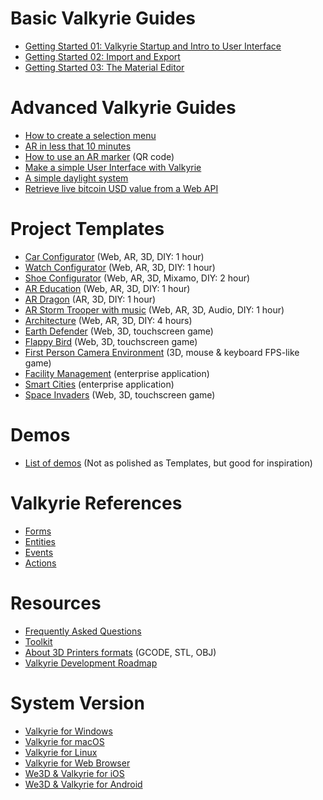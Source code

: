 # Basic Valkyrie Guides
- [Getting Started 01: Valkyrie Startup and Intro to User Interface](VlkGuides/getting-started-01-vlk-startup-and-ui)
- [Getting Started 02: Import and Export](VlkGuides/import_and_export)
- [Getting Started 03: The Material Editor](VlkGuides/Material-Editor)

# Advanced Valkyrie Guides
- [How to create a selection menu](VlkGuides/How-to-create-a-selection-menu)
- [AR in less that 10 minutes](VlkGuides/ar-in-10-mins)
- [How to use an AR marker](VlkGuides/ar-marker) (QR code)
- [Make a simple User Interface with Valkyrie](VlkGuides/make-a-simple-ui)
- [A simple daylight system](VlkGuides/automatic-daylight-system)
- [Retrieve live bitcoin USD value from a Web API](VlkGuides/retrieve-btc-usd-http-web-api)

# Project Templates
- [Car Configurator](./VlkSamples/Car-Configurator) (Web, AR, 3D, DIY: 1 hour)
- [Watch Configurator](./VlkSamples/watch-configurator) (Web, AR, 3D, DIY: 1 hour)
- [Shoe Configurator](./VlkSamples/shoe-configurator) (Web, AR, 3D, Mixamo, DIY: 2 hour)
- [AR Education](./VlkSamples/ar-education) (Web, AR, 3D, DIY: 1 hour)
- [AR Dragon](./VlkSamples/ar-dragon) (AR, 3D, DIY: 1 hour)
- [AR Storm Trooper with music](./VlkSamples/ar-storm-trooper) (Web, AR, 3D, Audio, DIY: 1 hour)
- [Architecture](./VlkSamples/architecture) (Web, AR, 3D, DIY: 4 hours)
- [Earth Defender](./VlkSamples/earth-defender) (Web, 3D, touchscreen game)
- [Flappy Bird](./VlkSamples/flappy-bird) (Web, 3D, touchscreen game)
- [First Person Camera Environment](./VlkSamples/First-Person-Camera-Environment) (3D, mouse & keyboard FPS-like game)
- [Facility Management](./VlkSamples/facility-management) (enterprise application)
- [Smart Cities](./VlkSamples/smart-cities) (enterprise application)
- [Space Invaders](./VlkSamples/space-invaders) (Web, 3D, touchscreen game)

# Demos
- [List of demos](./demos/demo-list) (Not as polished as Templates, but good for inspiration)

# Valkyrie References
- [Forms](./Vlk/RefForms)
- [Entities](./Vlk/RefEntities)
- [Events](./Vlk/RefEvents)
- [Actions](./Vlk/RefActions)

# Resources
- [Frequently Asked Questions](./resources/faq)
- [Toolkit](./resources/tools)
- [About 3D Printers formats](./resources/3d-printers) (GCODE, STL, OBJ)
- [Valkyrie Development Roadmap](./resources/roadmap) 

# System Version
- [Valkyrie for Windows](./Valkyrie-for-Windows)
- [Valkyrie for macOS](./Valkyrie-for-macOS)
- [Valkyrie for Linux](./Valkyrie-for-Linux)
- [Valkyrie for Web Browser](./Valkyrie-for-Browser)
- [We3D & Valkyrie for iOS](./Valkyrie-for-iOS)
- [We3D & Valkyrie for Android](./Valkyrie-for-Android)
